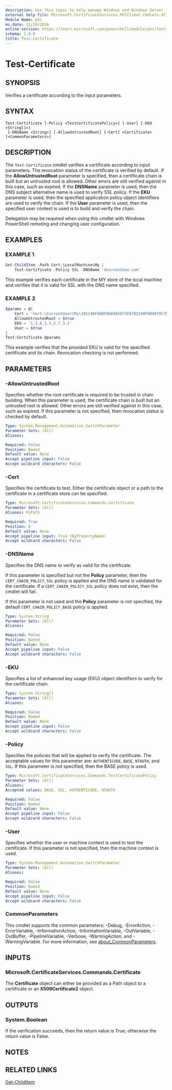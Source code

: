 ```yaml
---
description: Use this topic to help manage Windows and Windows Server technologies with Windows PowerShell.
external help file: Microsoft.CertificateServices.PKIClient.Cmdlets.dll-Help.xml
Module Name: pki
ms.date: 12/20/2016
online version: https://learn.microsoft.com/powershell/module/pki/test-certificate?view=windowsserver2022-ps&wt.mc_id=ps-gethelp
schema: 2.0.0
title: Test-Certificate
---
```


# Test-Certificate

## SYNOPSIS

Verifies a certificate according to the input parameters.

## SYNTAX

```
Test-Certificate [-Policy <TestCertificatePolicy>] [-User] [-EKU <String[]>]
 [-DNSName <String>] [-AllowUntrustedRoot] [-Cert] <Certificate> [<CommonParameters>]
```

## DESCRIPTION

The `Test-Certificate` cmdlet verifies a certificate according to input parameters. The revocation
status of the certificate is verified by default. If the **AllowUntrustedRoot** parameter is
specified, then a certificate chain is built but an untrusted root is allowed. Other errors are
still verified against in this case, such as expired. If the **DNSName** parameter is used, then the
DNS subject alternative name is used to verify SSL policy. If the **EKU** parameter is used, then
the specified application policy object identifiers are used to verify the chain. If the **User**
parameter is used, then the specified user context is used is to build and verify the chain.

Delegation may be required when using this cmdlet with Windows PowerShell remoting and changing user
configuration.

## EXAMPLES

### EXAMPLE 1

```powershell
Get-ChildItem -Path Cert:\LocalMachine\My |
    Test-Certificate -Policy SSL -DNSName 'dns=contoso.com'
```

This example verifies each certificate in the MY store of the local machine and verifies that it is
valid for SSL with the DNS name specified.

### EXAMPLE 2

```powershell
$params = @{
    Cert = 'Cert:\CurrentUser\My\191C46F680F08A9E6EF3F6783140F60A979C7D3B'
    AllowUntrustedRoot = $true
    EKU = '1.3.6.1.5.5.7.3.1'
    User = $true
}
Test-Certificate @params
```

This example verifies that the provided EKU is valid for the specified certificate and its chain.
Revocation checking is not performed.

## PARAMETERS

### -AllowUntrustedRoot

Specifies whether the root certificate is required to be trusted in chain building. When this
parameter is used, the certificate chain is built but an untrusted root is allowed. Other errors are
still verified against in this case, such as expired. If this parameter is not specified, then
revocation status is checked by default.

```yaml
Type: System.Management.Automation.SwitchParameter
Parameter Sets: (All)
Aliases: 

Required: False
Position: Named
Default value: None
Accept pipeline input: False
Accept wildcard characters: False
```

### -Cert

Specifies the certificate to test. Either the certificate object or a path to the certificate in a
certificate store can be specified.

```yaml
Type: Microsoft.CertificateServices.Commands.Certificate
Parameter Sets: (All)
Aliases: PsPath

Required: True
Position: 0
Default value: None
Accept pipeline input: True (ByPropertyName)
Accept wildcard characters: False
```

### -DNSName

Specifies the DNS name to verify as valid for the certificate.
 
If this parameter is specified but not the **Policy** parameter, then the `CERT_CHAIN_POLICY_SSL`
policy is applied and the DNS name is validated for the certificate. If a `CERT_CHAIN_POLICY_SSL`
policy does not exist, then the cmdlet will fail.

If this parameter is not used and the **Policy** parameter is not specified, the default
`CERT_CHAIN_POLICY_BASE` policy is applied.

```yaml
Type: System.String
Parameter Sets: (All)
Aliases: 

Required: False
Position: Named
Default value: None
Accept pipeline input: False
Accept wildcard characters: False
```

### -EKU

Specifies a list of enhanced key usage (EKU) object identifiers to verify for the certificate chain.

```yaml
Type: System.String[]
Parameter Sets: (All)
Aliases: 

Required: False
Position: Named
Default value: None
Accept pipeline input: False
Accept wildcard characters: False
```

### -Policy

Specifies the policies that will be applied to verify the certificate. The acceptable values for
this parameter are: `AUTHENTICODE`, `BASE`, `NTAUTH`, and `SSL`. If this parameter is not specified,
then the BASE policy is used.

```yaml
Type: Microsoft.CertificateServices.Commands.TestCertificatePolicy
Parameter Sets: (All)
Aliases: 
Accepted values: BASE, SSL, AUTHENTICODE, NTAUTH

Required: False
Position: Named
Default value: None
Accept pipeline input: False
Accept wildcard characters: False
```

### -User

Specifies whether the user or machine context is used to test the certificate. If this parameter is
not specified, then the machine context is used.

```yaml
Type: System.Management.Automation.SwitchParameter
Parameter Sets: (All)
Aliases: 

Required: False
Position: Named
Default value: None
Accept pipeline input: False
Accept wildcard characters: False
```

### CommonParameters

This cmdlet supports the common parameters: -Debug, -ErrorAction, -ErrorVariable,
-InformationAction, -InformationVariable, -OutVariable, -OutBuffer, -PipelineVariable, -Verbose,
-WarningAction, and -WarningVariable. For more information, see
[about_CommonParameters](https://go.microsoft.com/fwlink/?LinkID=113216).

## INPUTS

### Microsoft.CertificateServices.Commands.Certificate

The **Certificate** object can either be provided as a Path object to a certificate or an
**X509Certificate2** object.

## OUTPUTS

### System.Boolean

If the verification succeeds, then the return value is True; otherwise the return value is False.

## NOTES

## RELATED LINKS

[Get-ChildItem](https://go.microsoft.com/fwlink/p/?LinkId=290488)
